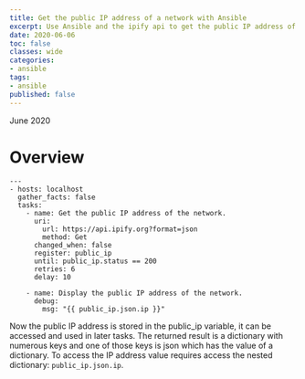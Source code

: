 ```yaml
---
title: Get the public IP address of a network with Ansible
excerpt: Use Ansible and the ipify api to get the public IP address of the network you are currently connected to.
date: 2020-06-06
toc: false
classes: wide
categories:
- ansible
tags:
- ansible
published: false
---
```

June 2020

# Overview

```ansible
---
- hosts: localhost
  gather_facts: false
  tasks:
    - name: Get the public IP address of the network.
      uri:
        url: https://api.ipify.org?format=json
        method: Get
      changed_when: false
      register: public_ip
      until: public_ip.status == 200
      retries: 6
      delay: 10

    - name: Display the public IP address of the network.
      debug:
        msg: "{{ public_ip.json.ip }}"
```

Now the public IP address is stored in the public_ip variable, it can be accessed and used in later tasks. The returned result is a dictionary with numerous keys and one of those keys is json which has the value of a dictionary. To access the IP address value requires access the nested dictionary: ``` public_ip.json.ip ```.
